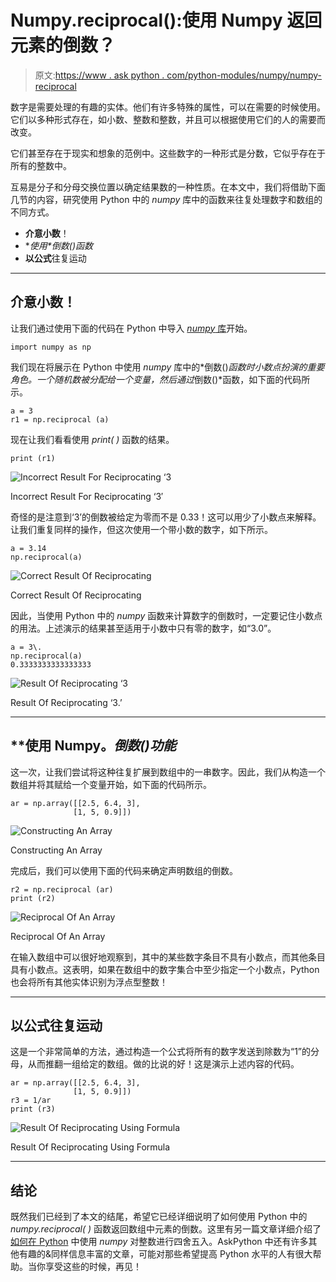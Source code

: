 # Numpy.reciprocal():使用 Numpy 返回元素的倒数？

> 原文:[https://www . ask python . com/python-modules/numpy/numpy-reciprocal](https://www.askpython.com/python-modules/numpy/numpy-reciprocal)

数字是需要处理的有趣的实体。他们有许多特殊的属性，可以在需要的时候使用。它们以多种形式存在，如小数、整数和整数，并且可以根据使用它们的人的需要而改变。

它们甚至存在于现实和想象的范例中。这些数字的一种形式是分数，它似乎存在于所有的整数中。

互易是分子和分母交换位置以确定结果数的一种性质。在本文中，我们将借助下面几节的内容，研究使用 Python 中的 *numpy* 库中的函数来往复处理数字和数组的不同方式。

*   **介意小数**！
*   **使用*倒数()*函数**
*   **以公式**往复运动

* * *

## **介意小数**！

让我们通过使用下面的代码在 Python 中导入 [*numpy* 库](https://www.askpython.com/python-modules/numpy/python-numpy-module)开始。

```
import numpy as np

```

我们现在将展示在 Python 中使用 *numpy* 库中的*倒数()*函数时小数点扮演的重要角色。一个随机数被分配给一个变量，然后通过*倒数()*函数，如下面的代码所示。

```
a = 3
r1 = np.reciprocal (a)

```

现在让我们看看使用 *print( )* 函数的结果。

```
print (r1)

```

![Incorrect Result For Reciprocating ‘3](../Images/b1a602cd308287a4761cbf87dc64d4f4.png)

Incorrect Result For Reciprocating ‘3′

奇怪的是注意到‘3’的倒数被给定为零而不是 0.33！这可以用少了小数点来解释。让我们重复同样的操作，但这次使用一个带小数的数字，如下所示。

```
a = 3.14
np.reciprocal(a)

```

![Correct Result Of Reciprocating](../Images/19987bec79fb8dd5a7d9a8466f27cd1a.png)

Correct Result Of Reciprocating

因此，当使用 Python 中的 *numpy* 函数来计算数字的倒数时，一定要记住小数点的用法。上述演示的结果甚至适用于小数中只有零的数字，如“3.0”。

```
a = 3\.                  
np.reciprocal(a)                  
0.3333333333333333

```

![Result Of Reciprocating ‘3 ](../Images/68a3191aab9674a7fedae4d751cdfb44.png)

Result Of Reciprocating ‘3.’

* * *

## **使用 Numpy。*倒数()*功能**

这一次，让我们尝试将这种往复扩展到数组中的一串数字。因此，我们从构造一个数组并将其赋给一个变量开始，如下面的代码所示。

```
ar = np.array([[2.5, 6.4, 3],
              [1, 5, 0.9]])

```

![Constructing An Array](../Images/32ac71cd9b114aa4df62504298db7f4e.png)

Constructing An Array

完成后，我们可以使用下面的代码来确定声明数组的倒数。

```
r2 = np.reciprocal (ar)
print (r2)

```

![Reciprocal Of An Array](../Images/07c4d081de4f3ab2a479651040269744.png)

Reciprocal Of An Array

在输入数组中可以很好地观察到，其中的某些数字条目不具有小数点，而其他条目具有小数点。这表明，如果在数组中的数字集合中至少指定一个小数点，Python 也会将所有其他实体识别为浮点型整数！

* * *

## **以公式**往复运动

这是一个非常简单的方法，通过构造一个公式将所有的数字发送到除数为“1”的分母，从而推翻一组给定的数组。做的比说的好！这是演示上述内容的代码。

```
ar = np.array([[2.5, 6.4, 3],
              [1, 5, 0.9]])              
r3 = 1/ar                  
print (r3)

```

![Result Of Reciprocating Using Formula](../Images/382438f3b579fc608a99dc47f73c3453.png)

Result Of Reciprocating Using Formula

* * *

## **结论**

既然我们已经到了本文的结尾，希望它已经详细说明了如何使用 Python 中的 *numpy.reciprocal( )* 函数返回数组中元素的倒数。这里有另一篇文章详细介绍了[如何在 Python](https://www.askpython.com/python/numpy-fix) 中使用 *numpy* 对整数进行四舍五入。AskPython 中还有许多其他有趣的&同样信息丰富的文章，可能对那些希望提高 Python 水平的人有很大帮助。当你享受这些的时候，再见！